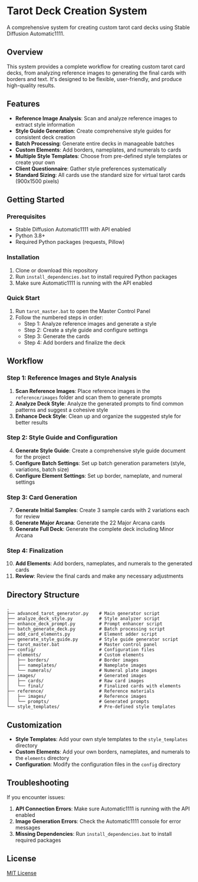 # Tarot Deck Creation System

A comprehensive system for creating custom tarot card decks using Stable Diffusion Automatic1111.

## Overview

This system provides a complete workflow for creating custom tarot card decks, from analyzing reference images to generating the final cards with borders and text. It's designed to be flexible, user-friendly, and produce high-quality results.

## Features

- **Reference Image Analysis**: Scan and analyze reference images to extract style information
- **Style Guide Generation**: Create comprehensive style guides for consistent deck creation
- **Batch Processing**: Generate entire decks in manageable batches
- **Custom Elements**: Add borders, nameplates, and numerals to cards
- **Multiple Style Templates**: Choose from pre-defined style templates or create your own
- **Client Questionnaire**: Gather style preferences systematically
- **Standard Sizing**: All cards use the standard size for virtual tarot cards (900x1500 pixels)

## Getting Started

### Prerequisites

- Stable Diffusion Automatic1111 with API enabled
- Python 3.8+
- Required Python packages (requests, Pillow)

### Installation

1. Clone or download this repository
2. Run `install_dependencies.bat` to install required Python packages
3. Make sure Automatic1111 is running with the API enabled

### Quick Start

1. Run `tarot_master.bat` to open the Master Control Panel
2. Follow the numbered steps in order:
   - Step 1: Analyze reference images and generate a style
   - Step 2: Create a style guide and configure settings
   - Step 3: Generate the cards
   - Step 4: Add borders and finalize the deck

## Workflow

### Step 1: Reference Images and Style Analysis

1. **Scan Reference Images**: Place reference images in the `reference/images` folder and scan them to generate prompts
2. **Analyze Deck Style**: Analyze the generated prompts to find common patterns and suggest a cohesive style
3. **Enhance Deck Style**: Clean up and organize the suggested style for better results

### Step 2: Style Guide and Configuration

4. **Generate Style Guide**: Create a comprehensive style guide document for the project
5. **Configure Batch Settings**: Set up batch generation parameters (style, variations, batch size)
6. **Configure Element Settings**: Set up border, nameplate, and numeral settings

### Step 3: Card Generation

7. **Generate Initial Samples**: Create 3 sample cards with 2 variations each for review
8. **Generate Major Arcana**: Generate the 22 Major Arcana cards
9. **Generate Full Deck**: Generate the complete deck including Minor Arcana

### Step 4: Finalization

10. **Add Elements**: Add borders, nameplates, and numerals to the generated cards
11. **Review**: Review the final cards and make any necessary adjustments

## Directory Structure

```
.
├── advanced_tarot_generator.py    # Main generator script
├── analyze_deck_style.py          # Style analyzer script
├── enhance_deck_prompt.py         # Prompt enhancer script
├── batch_generate_deck.py         # Batch processing script
├── add_card_elements.py           # Element adder script
├── generate_style_guide.py        # Style guide generator script
├── tarot_master.bat               # Master control panel
├── config/                        # Configuration files
├── elements/                      # Custom elements
│   ├── borders/                   # Border images
│   ├── nameplates/                # Nameplate images
│   └── numerals/                  # Numeral plate images
├── images/                        # Generated images
│   ├── cards/                     # Raw card images
│   └── final/                     # Finalized cards with elements
├── reference/                     # Reference materials
│   ├── images/                    # Reference images
│   └── prompts/                   # Generated prompts
└── style_templates/               # Pre-defined style templates
```

## Customization

- **Style Templates**: Add your own style templates to the `style_templates` directory
- **Custom Elements**: Add your own borders, nameplates, and numerals to the `elements` directory
- **Configuration**: Modify the configuration files in the `config` directory

## Troubleshooting

If you encounter issues:

1. **API Connection Errors**: Make sure Automatic1111 is running with the API enabled
2. **Image Generation Errors**: Check the Automatic1111 console for error messages
3. **Missing Dependencies**: Run `install_dependencies.bat` to install required packages

## License

[MIT License](LICENSE)
